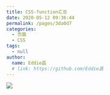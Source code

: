 ```yaml
---
title: CSS-function汇总
date: 2020-05-12 09:36:44
permalink: /pages/3da0d7
categories:
  - 页面
  - CSS
tags:
  - null
author:
  name: Eddie昌
  # link: https://github.com/Eddie昌
---
```

![](https://jsd.cdn.zzko.cn/gh/xugaoyi/image_store/blog/20200512161232.jpg)
